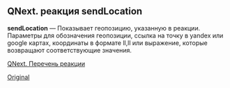 ## QNext. реакция sendLocation

**sendLocation** — Показывает геопозицию, указанную в реакции. Параметры для обозначения геопозиции, ссылка на точку в yandex или google картах, координаты в формате ll,ll или выражение, которые возвращают соответствующие значения.



[QNext. Перечень реакции](/docs-test/ph/reactions)
  
[Original](https://telegra.ph/QNext-admin-reaction-sendLocation-05-09)